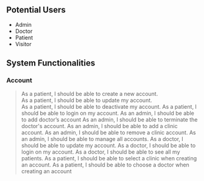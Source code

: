 ## Potential Users
- Admin 
- Doctor
- Patient
- Visitor

## System Functionalities
### Account 
> As a patient, I should be able to create a new account.\
As a patient, I should be able to update my account.\
As a patient, I should be able to deactivate my account.
As a patient, I should be able to login on my account.
As an admin, I should be able to add doctor’s account
As an admin, I should be able to terminate the doctor's account.
As an admin, I should be able to add a clinic account.
As an admin, I should be able to remove a clinic account.
As an admin, I should be able to manage all accounts.
As a doctor, I should be able to update my account.
As a doctor, I should be able to login on my account.
As a doctor, I should be able to see all my patients. 
As a patient, I should be able to select a clinic when creating an account.
As a patient, I should be able to choose a doctor when creating an account
